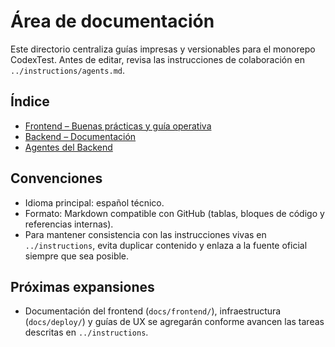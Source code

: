 # Área de documentación

Este directorio centraliza guías impresas y versionables para el monorepo CodexTest. Antes de editar, revisa las instrucciones de colaboración en `../instructions/agents.md`.

## Índice
- [Frontend – Buenas prácticas y guía operativa](frontend/README.md)
- [Backend – Documentación](backend/README.md)
- [Agentes del Backend](backend/agents.md)

## Convenciones
- Idioma principal: español técnico.
- Formato: Markdown compatible con GitHub (tablas, bloques de código y referencias internas).
- Para mantener consistencia con las instrucciones vivas en `../instructions`, evita duplicar contenido y enlaza a la fuente oficial siempre que sea posible.

## Próximas expansiones
- Documentación del frontend (`docs/frontend/`), infraestructura (`docs/deploy/`) y guías de UX se agregarán conforme avancen las tareas descritas en `../instructions`.
